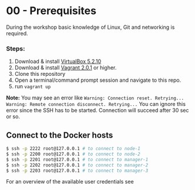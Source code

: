 # 00 - Prerequisites

During the workshop basic knowledge of Linux, Git and networking is required.

### Steps:

1. Download & install [VirtualBox 5.2.10](https://www.virtualbox.org/wiki/Downloads)
1. Download & install [Vagrant 2.0.1](https://www.vagrantup.com/downloads.html) or higher.
1. Clone this repository
1. Open a terminal/command prompt session and navigate to this repo.
1. run `vagrant up`

**Note:** You may see an error like `Warning: Connection reset. Retrying... Warning: Remote connection disconnect. Retrying...` You can ignore this error since the SSH has to be started. Connection will succeed after 30 sec or so.

## Connect to the Docker hosts
```sh
$ ssh -p 2222 root@127.0.0.1 # to connect to node-1
$ ssh -p 2200 root@127.0.0.1 # to connect to node-2
$ ssh -p 2201 root@127.0.0.1 # to connect to manager-1
$ ssh -p 2202 root@127.0.0.1 # to connect to manager-2
$ ssh -p 2203 root@127.0.0.1 # to connect to manager-3
```
For an overview of the available user credentials see [](../Vagrant-Base)

